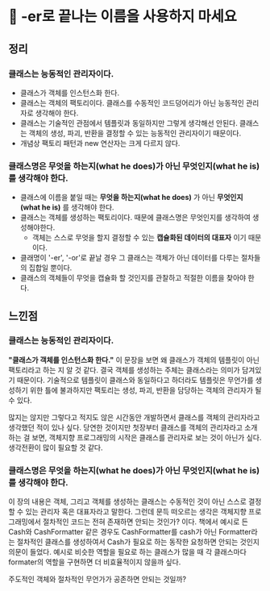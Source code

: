 # 📌 -er로 끝나는 이름을 사용하지 마세요
##  정리
### 클래스는 능동적인 관리자이다. 
  - 클래스가 객체를 인스턴스화 한다. 
  - 클래스는 객체의 팩토리이다. 클래스를 수동적인 코드덩어리가 아닌 능동적인 관리자로 생각해야 한다.
  - 클래스는 기술적인 관점에서 템플릿과 동일하지만 그렇게 생각해선 안된다. 클래스는 객체의 생성, 파괴, 반환을 결정할 수 있는 능동적인 관리자이기 때문이다. 
  - 개념상 팩토리 패턴과 new 연산자는 크게 다르지 않다.

### 클래스명은 무엇을 하는지(what he does)가 아닌 무엇인지(what he is)를 생각해야 한다.

  - 클래스에 이름을 붙일 때는 **무엇을 하는지(what he does)** 가 아닌 **무엇인지(what he is)** 를 생각해야 한다.
  - 클래스는 객체를 생성하는 팩토리이다. 때문에 클래스명은 무엇인지를 생각하여 생성해야한다.  
    - 객체는 스스로 무엇을 할지 결정할 수 있는 **캡슐화된 데이터의 대표자** 이기 때문이다. 
  - 클래명이 '-er', '-or'로 끝날 경우 그 클래스는 객체가 아닌 데이터를 다루는 절차들의 집합일 뿐이다.
  - 클래스의 객체들이 무엇을 캡슐화 할 것인지를 관찰하고 적절한 이름을 찾아야 한다.


## 느낀점

### 클래스는 능동적인 관리자이다. 

**"클래스가 객체를 인스턴스화 한다."** 이 문장을 보면 왜 클래스가 객체의 템플릿이 아닌 팩토리라고 하는 지 알 것 같다. 결국 객체를 생성하는 주체는 클래스라는 의미가 담겨있기 때문이다. 
기술적으로 템플릿이 클래스와 동일하다고 하더라도 템플릿은 무언가를 생성하기 위한 틀에 불과하지만 팩토리는 생성, 파괴, 반환을 담당하는 객체의 관리자가 될 수 있다.

많지는 않지만 그렇다고 적지도 않은 시간동안 개발하면서 클래스를 객체의 관리자라고 생각했던 적이 있나 싶다. 
당연한 것이지만 첫장부터 클래스를 객체의 관리자라고 소개하는 걸 보면, 객체지향 프로그래밍의 시작은 클래스를 관리자로 보는 것이 아닌가 싶다. 생각전환이 많이 필요할 것 같다.


### 클래스명은 무엇을 하는지(what he does)가 아닌 무엇인지(what he is)를 생각해야 한다.

이 장의 내용은 객체, 그리고 객체를 생성하는 클래스는 수동적인 것이 아닌 스스로 결정할 수 있는 관리자 혹은 대표자라고 말한다.
그런데 문득 떠오르는 생각은 객체지향 프로그래밍에서 절차적인 코드는 전혀 존재하면 안되는 것인가? 이다.
책에서 예시로 든 Cash와 CashFormatter 같은 경우도 CashFormatter를 cash가 아닌 Formatter라는 절차적인 클래스를 생성하여서
Cash가 필요로 하는 동작한 요청하면 안되는 것인지 의문이 들었다. 예시로 비슷한 역할을 필요로 하는 클래스가 많을 때 각 클래스마다 formater의 역할을 구현하면 더 비효율적이지 않을까 싶다.

주도적인 객체와 절차적인 무언가가 공존하면 안되는 것일까?
